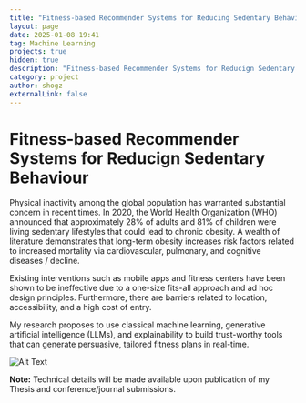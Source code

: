 ```yaml
---
title: "Fitness-based Recommender Systems for Reducing Sedentary Behaviour"
layout: page
date: 2025-01-08 19:41
tag: Machine Learning
projects: true
hidden: true
description: "Fitness-based Recommender Systems for Reducign Sedentary Behaviour"
category: project
author: shogz
externalLink: false
---
```

<h1>Fitness-based Recommender Systems for Reducign Sedentary Behaviour</h1>

<div class="side-by-side">
    <div class="toleft">
        <p>Physical inactivity among the global population has warranted substantial concern in recent times. In 2020, the World Health Organization (WHO) announced that approximately 28% of adults and 81% of children were living sedentary lifestyles that could lead to chronic obesity. A wealth of literature demonstrates that long-term obesity increases risk factors related to increased mortality via cardiovascular, pulmonary, and cognitive diseases / decline.</p>
        <p>Existing interventions such as mobile apps and fitness centers have been shown to be ineffective due to a one-size fits-all approach and ad hoc design principles. Furthermore, there are barriers related to location, accessibility, and a high cost of entry.</p>
        <p>My research proposes to use classical machine learning, generative artificial intelligence (LLMs), and explainability to build trust-worthy tools that can generate persuasive, tailored fitness plans in real-time.</p>
    </div>
    <div class="toright">
        <img class="image" src="https://images.pexels.com/photos/1552252/pexels-photo-1552252.jpeg?auto=compress&cs=tinysrgb&w=1260&h=750&dpr=1" alt="Alt Text">
    </div>
    <p><strong>Note:</strong> Technical details will be made available upon publication of my Thesis and conference/journal submissions.</p>
</div>

